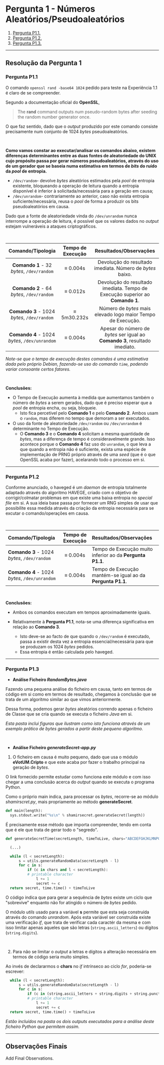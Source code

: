 # Pergunta 1 - Números Aleatórios/Pseudoaleatórios

1. [Pergunta P1.1.](#pergunta-p11)
2. [Pergunta P1.2.](#pergunta-p12)
3. [Pergunta P1.3.](#pergunta-p13)

---

## Resolução da Pergunta 1

### Pergunta P1.1

O comando `openssl rand -base64 1024` pedido para teste na Experiência 1.1 é claro de se compreender.

Segundo a documentação oficial do **OpenSSL**,

> The **rand** command outputs *num* pseudo-random bytes after seeding the random number generator once.

O que faz sentido, dado que o *output* produzido por este comando consiste precisamente num conjunto de 1024 *bytes* pseudoaleatórios. 

<br/>

**Como vamos constar ao executar/analisar os comandos abaixo, existem diferenças determinantes entre as duas fontes de aleatoriedade do UNIX cujo propósito passa por gerar números pseudoaleatórios, através do uso de um gerador que se baseia numa estimativa em termos de *bits* do ruído da *pool* de entropia.**

- `/dev/random`- devolve *bytes* aleatórios estimados pela *pool* de entropia existente, bloqueando a operação de leitura quando a entropia disponível é inferior à solicitada/necessária para a geração em causa;
- `/dev/unrandom`- contrariamente ao anterior, caso não exista entropia suficiente/necessária, reusa o *pool* de forma a produzir os bits pseudoaleatórios em causa. 

Dado que a fonte de aleatoriedade vinda do `/dev/unrandom` nunca interrompe a operação de leitura, é possível que os valores dados no *output* estejam vulneráveis a ataques criptográficos.

<br/>

|               Comando/Tipologia               | Tempo de Execução |                    Resultados/Observações                    |
| :-------------------------------------------: | :---------------: | :----------------------------------------------------------: |
|   **Comando 1** - 32 *bytes*, `/dev/random`   |     ≡ 0.004s      |  Devolução do resultado imediata. Número de *bytes* baixo.   |
|   **Comando 2** - 64 *bytes*, `/dev/random`   |     ≡ 0.012s      | Devolução do resultado imediata. Tempo de Execução superior ao **Comando 1**. |
|  **Comando 3** - 1024 *bytes*, `/dev/random`  |    ≡ 5m30.232s    | Número de *bytes* mais elevado logo maior Tempo de Execução. |
| **Comando 4** - 1024 *bytes*, `/dev/unrandom` |     ≡ 0.004s      | Apesar do número de *bytes* ser igual ao **Comando 3**, resultado imediato. |

*Note-se que o tempo de execução destes comandos é uma estimativa dada pelo próprio Debian, fazendo-se uso do comando `time`, podendo variar consoante certos fatores.*

<br/>

**Conclusões:**

- O Tempo de Execução aumenta à medida que aumentamos também o número de *bytes* a serem gerados, dado que é preciso esperar que a *pool* de entropia encha, ou seja, bloqueie.
  - Isto fica percetível pelo **Comando 1** e pelo **Comando 2**. Ambos usam o `random`, mas diferem no tempo que demoram a ser executados.
- O uso da fonte de aleatoriedade `/dev/random` ou `/dev/unrandom` é determinante no Tempo de Execução.
  - O **Comando 3** e o **Comando 4** solicitam a mesma quantidade de *bytes*, mas a diferença de tempo é consideravelmente grande. Isso acontece porque o **Comando 4** faz uso do `unrandom`, o que leva a que quando a entropia não é suficiente, exista uma espécie de implementação de PRNG próprio através de uma *seed* (que é o que OpenSSL acaba por fazer), acelarando todo o processo em si.

---

### Pergunta P1.2

Conforme anunciado, o haveged é um *daemon* de entropia totalmente adaptado através do algoritmo HAVEGE, criado com o objetivo de corrigir/colmatar problemas em que existe uma baixa entropia no *special file* em si. A sua ideia base passa por fornecer um RNG simples de usar que possibilite essa medida através da criação da entropia necessária para se excutar o comando/operações em causa.

<br/>

| Comando/Tipologia                             | Tempo de Execução | Resultados/Observações                                     |
| :-------------------------------------------- | :---------------: | :--------------------------------------------------------- |
| **Comando 3** - 1024 *bytes*, `/dev/random`   |     ≡ 0.004s      | Tempo de Execução muito inferior ao da **Pergunta P1.1**.  |
| **Comando 4** - 1024 *bytes*, `/dev/unrandom` |     ≡ 0.004s      | Tempo de Execução mantém-se igual ao da **Pergunta P1.1**. |

<br/>

**Conclusões:**

- Ambos os comandos executam em tempos aproximadamente iguais. 
- Relativamente à **Pergunta P1.1**, nota-se uma diferença significativa em relação ao **Comando 3**. 

  - Isto deve-se ao facto de que quando o `/dev/random` é executado, passa a existir desta vez a entropia essencial/necessária para que se produzam os 1024 *bytes* pedidos. 
  - Essa entropia é então calculada pelo haveged. 

---

### Pergunta P1.3

- **Análise Ficheiro *RandomBytes.java***

Fazendo uma pequena análise do ficheiro em causa, tanto em termos de código em si como em termos de resultado, chegamos à conclusão que se trata de um algoritmo similar ao que vimos anteriormente.

Dessa forma, podemos gerar *bytes* aleatórios correndo apenas o ficheiro de Classe que se cria quando se executa o ficheiro *Java* em si.

*Esta pasta inclui figuras que ilustram como isto funciona através de um exemplo prático de bytes gerados a partir deste pequeno algoritmo.*

<br/>

- **Análise Ficheiro *generateSecret-app.py***

1. O ficheiro em causa é muito pequeno, dado que usa o módulo **eVotUM.Cripto** e que este acaba por fazer o trabalho principal na geração de *bytes*.

  O link fornecido permite estudar como funciona este módulo e com isso chegar a uma conclusão acerca do *output* quando se executa o programa Python.

  Como o próprio main indica, para processar os *bytes*, recorre-se ao módulo *shamirscret.py*, mais propriamente ao método **generateSecret**.

  ```python
  def main(length):
    sys.stdout.write("%s\n" % shamirsecret.generateSecret(length))
  ```
  É precisamente esse método que importa compreender, tendo em conta que é ele que trata de gerar todo o "segredo".

  ```python
  def generateSecretTime(secretLength, timeToLive, chars="ABCDEFGHJKLMNPQRSTUVWXYZ23456789"):

    (...)

    while (l < secretLength):
        s = utils.generateRandomData(secretLength - l)
        for c in s:
            if (c in chars and l < secretLength): 
            # printable character
                l += 1
                secret += c
    return secret, time.time() + timeToLive
  ```
  O código indica que para gerar a sequência de *bytes* existe um ciclo que "sobrevive" enquanto não for atingido o número de *bytes* pedido.

  O módulo *utils* usado para a variável **s** permite que esta seja construída através do comando *unrandom*.
  Após esta variável ser construída existe uma verificação *if*, que trata de verificar cada caractér da mesma e com isso limitar apenas aqueles que são letras (```string.ascii_letters```) ou dígitos (```string.digits```).

<br/>

2. Para não se limitar o *output* a letras e dígitos a alteração necessária em termos de código seria muito simples.

Ao invés de declararmos o **chars** no *if* intrínseco ao ciclo *for*, poderia-se escrever:

  ```python
    while (l < secretLength):
        s = utils.generateRandomData(secretLength - l)
        for c in s:
            if (c in (string.ascii_letters + string.digits + string.punctuation) and l < secretLength): 
            # printable character
                l += 1
                secret += c
    return secret, time.time() + timeToLive
  ```

  *Estão incluídos na pasta os dois outputs executados para a análise deste ficheiro Python que permitem assim.*

---

## Observações Finais

Add Final Observations.
